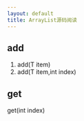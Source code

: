 ```yaml
---
layout: default
title: ArrayList源码阅读
---
```


## add

1. add(T item)
2. add(T item,int index)

## get
get(int index)